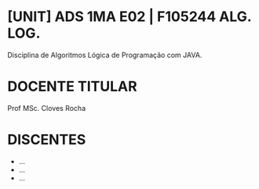 # [UNIT] ADS 1MA E02 | F105244 ALG. LOG.
Disciplina de Algoritmos Lógica de Programação com JAVA.

# DOCENTE TITULAR
Prof MSc. Cloves Rocha

# DISCENTES
- ...
- ...
- ...
